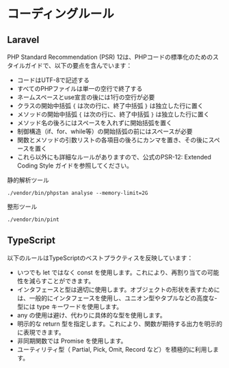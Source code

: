 # コーディングルール

## Laravel
PHP Standard Recommendation (PSR) 12は、PHPコードの標準化のためのスタイルガイドで、以下の要点を含んでいます：

- コードはUTF-8で記述する
- すべてのPHPファイルは単一の空行で終了する
- ネームスペースとuse宣言の後には1行の空行が必要
- クラスの開始中括弧 `{` は次の行に、終了中括弧 `}` は独立した行に置く
- メソッドの開始中括弧 `{` は次の行に、終了中括弧 `}` は独立した行に置く
- メソッド名の後ろにはスペースを入れずに開始括弧を置く
- 制御構造（if、for、while等）の開始括弧の前にはスペースが必要
- 関数とメソッドの引数リストの各項目の後ろにカンマを置き、その後にスペースを置く
- これら以外にも詳細なルールがありますので、公式のPSR-12: Extended Coding Style ガイドを参照してください。

静的解析ツール
```
./vendor/bin/phpstan analyse --memory-limit=2G
```

整形ツール
```
./vendor/bin/pint
```


## TypeScript
以下のルールはTypeScriptのベストプラクティスを反映しています：

- いつでも let ではなく const を使用します。これにより、再割り当ての可能性を減らすことができます。
- インタフェースと型は適切に使用します。オブジェクトの形状を表すためには、一般的にインタフェースを使用し、ユニオン型やタプルなどの高度な- 型には type キーワードを使用します。
- any の使用は避け、代わりに具体的な型を使用します。
- 明示的な return 型を指定します。これにより、関数が期待する出力を明示的に表現できます。
- 非同期関数では Promise を使用します。
- ユーティリティ型（ Partial, Pick, Omit, Record など）を積極的に利用します。
